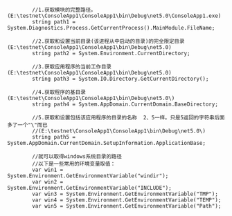             //1.获取模块的完整路径。 (E:\testnet\ConsoleApp1\ConsoleApp1\bin\Debug\net5.0\ConsoleApp1.exe)
            string path1 = System.Diagnostics.Process.GetCurrentProcess().MainModule.FileName;

            //2.获取和设置当前目录(该进程从中启动的目录)的完全限定目录 (E:\testnet\ConsoleApp1\ConsoleApp1\bin\Debug\net5.0)
            string path2 = System.Environment.CurrentDirectory;

            //3.获取应用程序的当前工作目录 (E:\testnet\ConsoleApp1\ConsoleApp1\bin\Debug\net5.0)
            string path3 = System.IO.Directory.GetCurrentDirectory();

            //4.获取程序的基目录 (E:\testnet\ConsoleApp1\ConsoleApp1\bin\Debug\net5.0\)
            string path4 = System.AppDomain.CurrentDomain.BaseDirectory;

            //5.获取和设置包括该应用程序的目录的名称  2、5一样。只是5返回的字符串后面多了一个"\"而已
            //(E:\testnet\ConsoleApp1\ConsoleApp1\bin\Debug\net5.0\)
            string path5 = System.AppDomain.CurrentDomain.SetupInformation.ApplicationBase;

            //就可以取得windows系统目录的路径
            //以下是一些常用的环境变量取值：
            var win1 = System.Environment.GetEnvironmentVariable("windir");
            var win2 = System.Environment.GetEnvironmentVariable("INCLUDE");
            var win3 = System.Environment.GetEnvironmentVariable("TMP");
            var win4 = System.Environment.GetEnvironmentVariable("TEMP");
            var win5 = System.Environment.GetEnvironmentVariable("Path");
